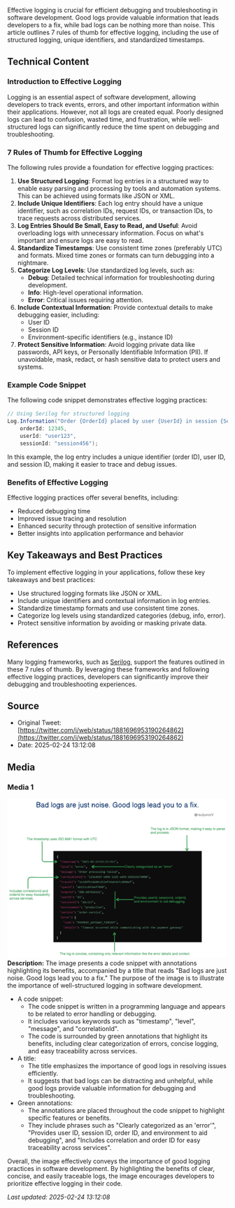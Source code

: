 Effective logging is crucial for efficient debugging and troubleshooting in software development. Good logs provide valuable information that leads developers to a fix, while bad logs can be nothing more than noise. This article outlines 7 rules of thumb for effective logging, including the use of structured logging, unique identifiers, and standardized timestamps.

## Technical Content
### Introduction to Effective Logging
Logging is an essential aspect of software development, allowing developers to track events, errors, and other important information within their applications. However, not all logs are created equal. Poorly designed logs can lead to confusion, wasted time, and frustration, while well-structured logs can significantly reduce the time spent on debugging and troubleshooting.

### 7 Rules of Thumb for Effective Logging
The following rules provide a foundation for effective logging practices:

1. **Use Structured Logging**: Format log entries in a structured way to enable easy parsing and processing by tools and automation systems. This can be achieved using formats like JSON or XML.
2. **Include Unique Identifiers**: Each log entry should have a unique identifier, such as correlation IDs, request IDs, or transaction IDs, to trace requests across distributed services.
3. **Log Entries Should Be Small, Easy to Read, and Useful**: Avoid overloading logs with unnecessary information. Focus on what's important and ensure logs are easy to read.
4. **Standardize Timestamps**: Use consistent time zones (preferably UTC) and formats. Mixed time zones or formats can turn debugging into a nightmare.
5. **Categorize Log Levels**: Use standardized log levels, such as:
	* **Debug**: Detailed technical information for troubleshooting during development.
	* **Info**: High-level operational information.
	* **Error**: Critical issues requiring attention.
6. **Include Contextual Information**: Provide contextual details to make debugging easier, including:
	* User ID
	* Session ID
	* Environment-specific identifiers (e.g., instance ID)
7. **Protect Sensitive Information**: Avoid logging private data like passwords, API keys, or Personally Identifiable Information (PII). If unavoidable, mask, redact, or hash sensitive data to protect users and systems.

### Example Code Snippet
The following code snippet demonstrates effective logging practices:
```csharp
// Using Serilog for structured logging
Log.Information("Order {OrderId} placed by user {UserId} in session {SessionId}", 
    orderId: 12345, 
    userId: "user123", 
    sessionId: "session456");
```
In this example, the log entry includes a unique identifier (order ID), user ID, and session ID, making it easier to trace and debug issues.

### Benefits of Effective Logging
Effective logging practices offer several benefits, including:

* Reduced debugging time
* Improved issue tracing and resolution
* Enhanced security through protection of sensitive information
* Better insights into application performance and behavior

## Key Takeaways and Best Practices
To implement effective logging in your applications, follow these key takeaways and best practices:

* Use structured logging formats like JSON or XML.
* Include unique identifiers and contextual information in log entries.
* Standardize timestamp formats and use consistent time zones.
* Categorize log levels using standardized categories (debug, info, error).
* Protect sensitive information by avoiding or masking private data.

## References
Many logging frameworks, such as [Serilog](https://serilog.net/), support the features outlined in these 7 rules of thumb. By leveraging these frameworks and following effective logging practices, developers can significantly improve their debugging and troubleshooting experiences.
## Source

- Original Tweet: [https://twitter.com/i/web/status/1881696953190264862](https://twitter.com/i/web/status/1881696953190264862)
- Date: 2025-02-24 13:12:08


## Media

### Media 1
![media_0](./image_1.jpg)
**Description:** The image presents a code snippet with annotations highlighting its benefits, accompanied by a title that reads "Bad logs are just noise. Good logs lead you to a fix." The purpose of the image is to illustrate the importance of well-structured logging in software development.

* A code snippet:
	+ The code snippet is written in a programming language and appears to be related to error handling or debugging.
	+ It includes various keywords such as "timestamp", "level", "message", and "correlationId".
	+ The code is surrounded by green annotations that highlight its benefits, including clear categorization of errors, concise logging, and easy traceability across services.
* A title:
	+ The title emphasizes the importance of good logs in resolving issues efficiently.
	+ It suggests that bad logs can be distracting and unhelpful, while good logs provide valuable information for debugging and troubleshooting.
* Green annotations:
	+ The annotations are placed throughout the code snippet to highlight specific features or benefits.
	+ They include phrases such as "Clearly categorized as an 'error'", "Provides user ID, session ID, order ID, and environment to aid debugging", and "Includes correlation and order ID for easy traceability across services".

Overall, the image effectively conveys the importance of good logging practices in software development. By highlighting the benefits of clear, concise, and easily traceable logs, the image encourages developers to prioritize effective logging in their code.

*Last updated: 2025-02-24 13:12:08*